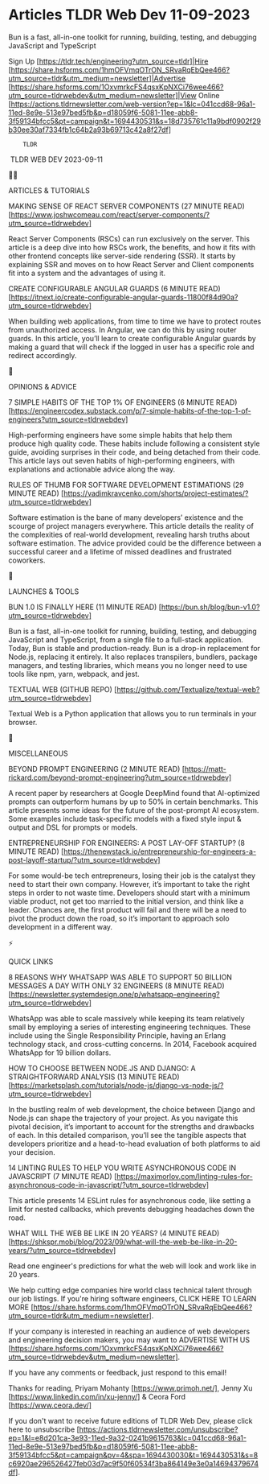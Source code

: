 # Articles TLDR Web Dev 11-09-2023

Bun is a fast, all-in-one toolkit for running, building, testing, and
debugging JavaScript and TypeScript  

Sign Up [https://tldr.tech/engineering?utm_source=tldr]|Hire
[https://share.hsforms.com/1hmOFVmqOTrON_SRvaRqEbQee466?utm_source=tldr&utm_medium=newsletter]|Advertise
[https://share.hsforms.com/1OxvmrkcFS4qsxKpNXCi76wee466?utm_source=tldrwebdev&utm_medium=newsletter]|View
Online
[https://actions.tldrnewsletter.com/web-version?ep=1&lc=041ccd68-96a1-11ed-8e9e-513e97bed5fb&p=d18059f6-5081-11ee-abb8-3f59134bfcc5&pt=campaign&t=1694430531&s=18d735761c11a9bdf0902f29b30ee30af7334fb1c64b2a93b69713c42a8f27df]


		TLDR 

 TLDR WEB DEV 2023-09-11

🧑‍💻 

ARTICLES & TUTORIALS

MAKING SENSE OF REACT SERVER COMPONENTS (27 MINUTE READ)
[https://www.joshwcomeau.com/react/server-components/?utm_source=tldrwebdev]

React Server Components (RSCs) can run exclusively on the server. This
article is a deep dive into how RSCs work, the benefits, and how it
fits with other frontend concepts like server-side rendering (SSR). It
starts by explaining SSR and moves on to how React Server and Client
components fit into a system and the advantages of using it. 

CREATE CONFIGURABLE ANGULAR GUARDS (6 MINUTE READ)
[https://itnext.io/create-configurable-angular-guards-11800f84d90a?utm_source=tldrwebdev]

When building web applications, from time to time we have to protect
routes from unauthorized access. In Angular, we can do this by using
router guards. In this article, you’ll learn to create configurable
Angular guards by making a guard that will check if the logged in user
has a specific role and redirect accordingly. 

🧠 

OPINIONS & ADVICE

7 SIMPLE HABITS OF THE TOP 1% OF ENGINEERS (6 MINUTE READ)
[https://engineercodex.substack.com/p/7-simple-habits-of-the-top-1-of-engineers?utm_source=tldrwebdev]

High-performing engineers have some simple habits that help them
produce high quality code. These habits include following a consistent
style guide, avoiding surprises in their code, and being detached from
their code. This article lays out seven habits of high-performing
engineers, with explanations and actionable advice along the way. 

RULES OF THUMB FOR SOFTWARE DEVELOPMENT ESTIMATIONS (29 MINUTE READ)
[https://vadimkravcenko.com/shorts/project-estimates/?utm_source=tldrwebdev]

Software estimation is the bane of many developers’ existence and
the scourge of project managers everywhere. This article details the
reality of the complexities of real-world development, revealing harsh
truths about software estimation. The advice provided could be the
difference between a successful career and a lifetime of missed
deadlines and frustrated coworkers. 

🚀 

LAUNCHES & TOOLS

BUN 1.0 IS FINALLY HERE (11 MINUTE READ)
[https://bun.sh/blog/bun-v1.0?utm_source=tldrwebdev]

Bun is a fast, all-in-one toolkit for running, building, testing, and
debugging JavaScript and TypeScript, from a single file to a
full-stack application. Today, Bun is stable and production-ready. Bun
is a drop-in replacement for Node.js, replacing it entirely. It also
replaces transpilers, bundlers, package managers, and testing
libraries, which means you no longer need to use tools like npm, yarn,
webpack, and jest. 

TEXTUAL WEB (GITHUB REPO)
[https://github.com/Textualize/textual-web?utm_source=tldrwebdev]

Textual Web is a Python application that allows you to run terminals
in your browser. 

🎁 

MISCELLANEOUS

BEYOND PROMPT ENGINEERING (2 MINUTE READ)
[https://matt-rickard.com/beyond-prompt-engineering?utm_source=tldrwebdev]

A recent paper by researchers at Google DeepMind found that
AI-optimized prompts can outperform humans by up to 50% in certain
benchmarks. This article presents some ideas for the future of the
post-prompt AI ecosystem. Some examples include task-specific models
with a fixed style input & output and DSL for prompts or models. 

ENTREPRENEURSHIP FOR ENGINEERS: A POST LAY-OFF STARTUP? (8 MINUTE
READ)
[https://thenewstack.io/entrepreneurship-for-engineers-a-post-layoff-startup/?utm_source=tldrwebdev]

For some would-be tech entrepreneurs, losing their job is the catalyst
they need to start their own company. However, it’s important to
take the right steps in order to not waste time. Developers should
start with a minimum viable product, not get too married to the
initial version, and think like a leader. Chances are, the first
product will fail and there will be a need to pivot the product down
the road, so it’s important to approach solo development in a
different way. 

⚡ 

QUICK LINKS

8 REASONS WHY WHATSAPP WAS ABLE TO SUPPORT 50 BILLION MESSAGES A DAY
WITH ONLY 32 ENGINEERS (8 MINUTE READ)
[https://newsletter.systemdesign.one/p/whatsapp-engineering?utm_source=tldrwebdev]

WhatsApp was able to scale massively while keeping its team relatively
small by employing a series of interesting engineering techniques.
These include using the Single Responsibility Principle, having an
Erlang technology stack, and cross-cutting concerns. In 2014, Facebook
acquired WhatsApp for 19 billion dollars. 

HOW TO CHOOSE BETWEEN NODE.JS AND DJANGO: A STRAIGHTFORWARD ANALYSIS
(13 MINUTE READ)
[https://marketsplash.com/tutorials/node-js/django-vs-node-js/?utm_source=tldrwebdev]

In the bustling realm of web development, the choice between Django
and Node.js can shape the trajectory of your project. As you navigate
this pivotal decision, it’s important to account for the strengths
and drawbacks of each. In this detailed comparison, you’ll see the
tangible aspects that developers prioritize and a head-to-head
evaluation of both platforms to aid your decision. 

14 LINTING RULES TO HELP YOU WRITE ASYNCHRONOUS CODE IN JAVASCRIPT (7
MINUTE READ)
[https://maximorlov.com/linting-rules-for-asynchronous-code-in-javascript/?utm_source=tldrwebdev]

This article presents 14 ESLint rules for asynchronous code, like
setting a limit for nested callbacks, which prevents debugging
headaches down the road. 

WHAT WILL THE WEB BE LIKE IN 20 YEARS? (4 MINUTE READ)
[https://shkspr.mobi/blog/2023/09/what-will-the-web-be-like-in-20-years/?utm_source=tldrwebdev]

Read one engineer's predictions for what the web will look and work
like in 20 years. 

 We help cutting edge companies hire world class technical talent
through our job listings. If you're hiring software engineers, CLICK
HERE TO LEARN MORE
[https://share.hsforms.com/1hmOFVmqOTrON_SRvaRqEbQee466?utm_source=tldr&utm_medium=newsletter].


If your company is interested in reaching an audience of web
developers and engineering decision makers, you may want to ADVERTISE
WITH US
[https://share.hsforms.com/1OxvmrkcFS4qsxKpNXCi76wee466?utm_source=tldrwebdev&utm_medium=newsletter].


If you have any comments or feedback, just respond to this email! 

Thanks for reading, 
Priyam Mohanty [https://www.primoh.net/], Jenny Xu
[https://www.linkedin.com/in/xu-jenny/] & Ceora Ford
[https://www.ceora.dev/] 

If you don't want to receive future editions of TLDR Web Dev,
please click here to unsubscribe
[https://actions.tldrnewsletter.com/unsubscribe?ep=1&l=e8d201ca-3e93-11ed-9a32-0241b9615763&lc=041ccd68-96a1-11ed-8e9e-513e97bed5fb&p=d18059f6-5081-11ee-abb8-3f59134bfcc5&pt=campaign&pv=4&spa=1694430030&t=1694430531&s=8c6920ae296526427feb03d7ac9f50f60534f3ba864149e3e0a14694379674df].